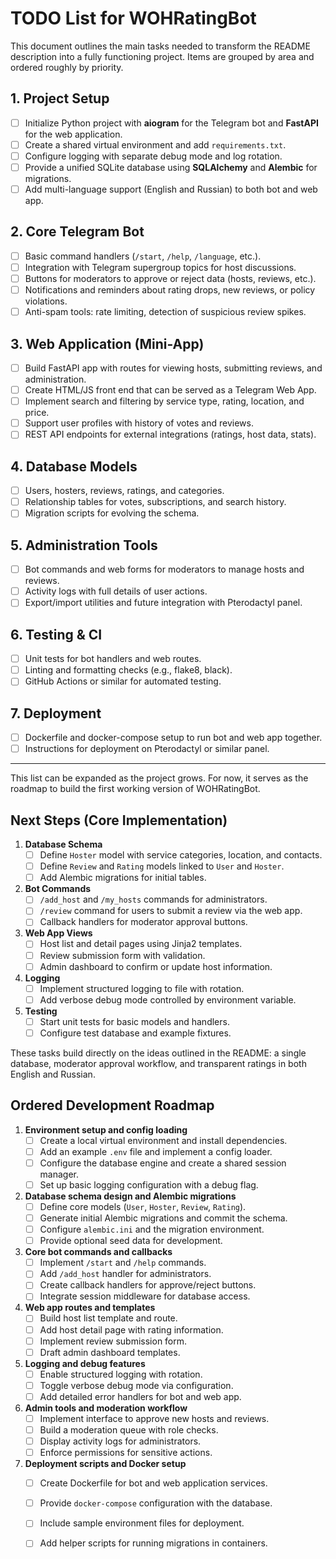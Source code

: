 # TODO List for WOHRatingBot

This document outlines the main tasks needed to transform the README description into a fully functioning project. Items are grouped by area and ordered roughly by priority.

## 1. Project Setup
- [ ] Initialize Python project with **aiogram** for the Telegram bot and **FastAPI** for the web application.
- [ ] Create a shared virtual environment and add `requirements.txt`.
- [ ] Configure logging with separate debug mode and log rotation.
- [ ] Provide a unified SQLite database using **SQLAlchemy** and **Alembic** for migrations.
- [ ] Add multi-language support (English and Russian) to both bot and web app.

## 2. Core Telegram Bot
- [ ] Basic command handlers (`/start`, `/help`, `/language`, etc.).
- [ ] Integration with Telegram supergroup topics for host discussions.
- [ ] Buttons for moderators to approve or reject data (hosts, reviews, etc.).
- [ ] Notifications and reminders about rating drops, new reviews, or policy violations.
- [ ] Anti-spam tools: rate limiting, detection of suspicious review spikes.

## 3. Web Application (Mini-App)
- [ ] Build FastAPI app with routes for viewing hosts, submitting reviews, and administration.
- [ ] Create HTML/JS front end that can be served as a Telegram Web App.
- [ ] Implement search and filtering by service type, rating, location, and price.
- [ ] Support user profiles with history of votes and reviews.
- [ ] REST API endpoints for external integrations (ratings, host data, stats).

## 4. Database Models
- [ ] Users, hosters, reviews, ratings, and categories.
- [ ] Relationship tables for votes, subscriptions, and search history.
- [ ] Migration scripts for evolving the schema.

## 5. Administration Tools
- [ ] Bot commands and web forms for moderators to manage hosts and reviews.
- [ ] Activity logs with full details of user actions.
- [ ] Export/import utilities and future integration with Pterodactyl panel.

## 6. Testing & CI
- [ ] Unit tests for bot handlers and web routes.
- [ ] Linting and formatting checks (e.g., flake8, black).
- [ ] GitHub Actions or similar for automated testing.

## 7. Deployment
- [ ] Dockerfile and docker-compose setup to run bot and web app together.
- [ ] Instructions for deployment on Pterodactyl or similar panel.

---

This list can be expanded as the project grows. For now, it serves as the roadmap to build the first working version of WOHRatingBot.


## Next Steps (Core Implementation)

1. **Database Schema**
   - [ ] Define `Hoster` model with service categories, location, and contacts.
   - [ ] Define `Review` and `Rating` models linked to `User` and `Hoster`.
   - [ ] Add Alembic migrations for initial tables.
2. **Bot Commands**
   - [ ] `/add_host` and `/my_hosts` commands for administrators.
   - [ ] `/review` command for users to submit a review via the web app.
   - [ ] Callback handlers for moderator approval buttons.
3. **Web App Views**
   - [ ] Host list and detail pages using Jinja2 templates.
   - [ ] Review submission form with validation.
   - [ ] Admin dashboard to confirm or update host information.
4. **Logging**
   - [ ] Implement structured logging to file with rotation.
   - [ ] Add verbose debug mode controlled by environment variable.
5. **Testing**
   - [ ] Start unit tests for basic models and handlers.
   - [ ] Configure test database and example fixtures.

These tasks build directly on the ideas outlined in the README: a single database, moderator approval workflow, and transparent ratings in both English and Russian.

## Ordered Development Roadmap

1. **Environment setup and config loading**
   - [ ] Create a local virtual environment and install dependencies.
   - [ ] Add an example `.env` file and implement a config loader.
   - [ ] Configure the database engine and create a shared session manager.
   - [ ] Set up basic logging configuration with a debug flag.

2. **Database schema design and Alembic migrations**
   - [ ] Define core models (`User`, `Hoster`, `Review`, `Rating`).
   - [ ] Generate initial Alembic migrations and commit the schema.
   - [ ] Configure `alembic.ini` and the migration environment.
   - [ ] Provide optional seed data for development.

3. **Core bot commands and callbacks**
   - [ ] Implement `/start` and `/help` commands.
   - [ ] Add `/add_host` handler for administrators.
   - [ ] Create callback handlers for approve/reject buttons.
   - [ ] Integrate session middleware for database access.

4. **Web app routes and templates**
   - [ ] Build host list template and route.
   - [ ] Add host detail page with rating information.
   - [ ] Implement review submission form.
   - [ ] Draft admin dashboard templates.

5. **Logging and debug features**
   - [ ] Enable structured logging with rotation.
   - [ ] Toggle verbose debug mode via configuration.
   - [ ] Add detailed error handlers for bot and web app.

6. **Admin tools and moderation workflow**
   - [ ] Implement interface to approve new hosts and reviews.
   - [ ] Build a moderation queue with role checks.
   - [ ] Display activity logs for administrators.
   - [ ] Enforce permissions for sensitive actions.

7. **Deployment scripts and Docker setup**
   - [ ] Create Dockerfile for bot and web application services.
   - [ ] Provide `docker-compose` configuration with the database.
   - [ ] Include sample environment files for deployment.
   - [ ] Add helper scripts for running migrations in containers.

